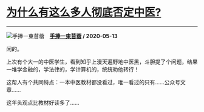 # [为什么有这么多人彻底否定中医?](https://www.zhihu.com/answer/1219272917)

--------------------------------------------------------------

![手捧一束苜蓿](https://pic1.zhimg.com/v2-47fc7cf0edb9a42d903d2b36a42fc4ea.jpg?source=1940ef5c "手捧一束苜蓿")&emsp;**[手捧一束苜蓿](https://www.zhihu.com/people/shou-peng-yishu-mu-su) / 2020-05-13**

闲的。

上次有个大一的中医学生，看到知乎上漫天遍野地中医黑，斗胆提了个问题，结果一堆学金融的，学法律的，学计算机的，统统劝他转行！

这帮人有个共同特点：一本中医教材都没看过，唯一看过的只有……公众号文章……

这年头观点比教材好读多了……

